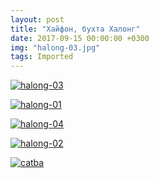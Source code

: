 ```yaml
---
layout: post
title: "Хайфон, бухта Халонг"
date: 2017-09-15 00:00:00 +0300
img: "halong-03.jpg"
tags: Imported
---
```


[![halong-03](/blog/assets/img/halong-03.jpg)](/blog/assets/img/halong-03.jpg)

[![halong-01](/blog/assets/img/halong-01.jpg)](/blog/assets/img/halong-01.jpg)

[![halong-04](/blog/assets/img/halong-04.jpg)](/blog/assets/img/halong-04.jpg)  

[![halong-02](/blog/assets/img/halong-02.jpg)](/blog/assets/img/halong-02.jpg)

[![catba](/blog/assets/img/catba.jpg)](/blog/assets/img/catba.jpg)